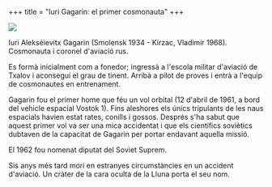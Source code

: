 +++
title = "Iuri Gagarin: el primer cosmonauta"
+++

![](/uploads/2000/gagarin.gif)

Iuri Alekséievitx Gagarin (Smolensk 1934 - Kirzac, Vladimir 1968). Cosmonauta i coronel d'aviació rus.

Es formà inicialment com a fonedor; ingressà a l'escola militar d'aviació de Txalov i aconseguí el grau de tinent. Arribà a pilot de proves i entrà a l'equip de cosmonautes en entrenament.

Gagarin fou el primer home que féu un vol orbital (12 d'abril de 1961, a bord del vehicle espacial Vostok 1). Fins aleshores els únics tripulants de les naus espacials havien estat rates, conills i gossos. Després s'ha sabut que aquest primer vol va ser una mica accidentat i que els científics soviètics dubtaven de la capacitat de Gagarin per portar endavant aquella missió.

El 1962 fou nomenat diputat del Soviet Suprem.

Sis anys més tard morí en estranyes circumstàncies en un accident d'aviació. Un cràter de la cara oculta de la Lluna porta el seu nom.

